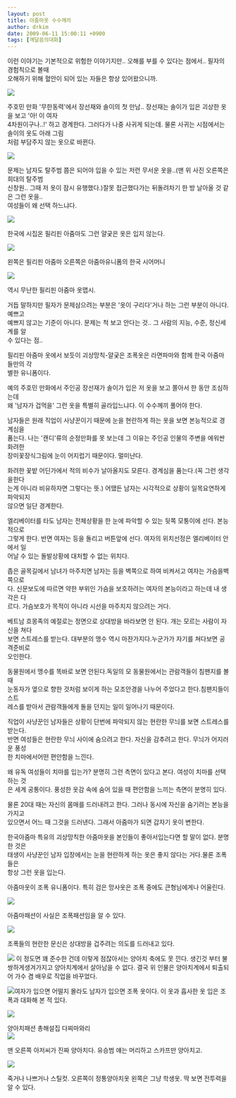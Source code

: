```yaml
---
layout: post
title: 아줌마옷 수수께끼
author: drkim
date: 2009-06-11 15:00:11 +0900
tags: [깨달음의대화]
---
```

이런 이야기는 기본적으로 위험한 이야기지만.. 오해를 부를 수 있다는 점에서.. 필자의 경험칙으로 볼때  
오해하기 위해 혈안이 되어 있는 자들은 항상 있어왔으니까.  
  
![](/files/attach/images/198/165/034/5rt.JPG)  
  
  
주호민 만화 '무한동력'에서 장선재와 솔이의 첫 만남.. 장선재는 솔이가 입은 괴상한 옷을 보고 '아! 이 여자   
4차원이구나..!' 하고 경계한다. 그러다가 나중 사귀게 되는데. 물론 사귀는 시점에서는 솔이의 옷도 아래 그림  
처럼 부담주지 않는 옷으로 바뀐다.  
  
![](/files/attach/images/198/165/034/67t.JPG)  
  
문제는 남자도 탈주범 쯤은 되어야 입을 수 있는 저런 무서운 옷을..(맨 위 사진 오른쪽은 희대의 탈주범   
신창원.. 그때 저 옷이 잠시 유행했다.)잘못 접근했다가는 뒤돌려차기 한 방 날아올 것 같은 그런 옷을..   
여성들이 왜 선택 하느냐다.   
  
  
![](/files/attach/images/198/165/034/cocochoi200906102221580.jpg)  
  
한국에 시집온 필리핀 아줌마도 그런 얄궂은 옷은 입지 않는다.  
  
![](/files/attach/images/198/165/034/FB4G7329-dmzlife.jpg)  
  
왼쪽은 필리핀 아줌마 오른쪽은 아줌마유니폼의 한국 시어머니  
  
![](/files/attach/images/198/165/034/IMG_0051_1-boam.jpg)  
  
역시 무난한 필리핀 아줌마 옷맵시.  
  
  
거듭 말하지만 필자가 문제삼으려는 부분은 '옷이 구리다'거나 하는 그런 부분이 아니다. 예쁘고  
예쁘지 않고는 기준이 아니다. 문제는 척 보고 안다는 것.. 그 사람의 지능, 수준, 정신세계를 알   
수 있다는 점..  
  
필리핀 아줌마 옷에서 보듯이 괴상망칙-얄궂은 조폭옷은 라면파마와 함께 한국 아줌마들만의 각  
별한 유니폼이다.  
  
예의 주호민 만화에서 주인공 장선재가 솔이가 입은 저 옷을 보고 쫄아서 한 동안 조심하는데  
왜 '남자가 겁먹을' 그런 옷을 특별히 골라입느냐다. 이 수수께끼 풀어야 한다.  
  
남자들은 원래 직업이 사냥꾼이기 때문에 눈을 현란하게 하는 옷을 보면 본능적으로 경계심을   
품는다. 나는 '캔디'류의 순정만화를 못 보는데 그 이유는 주인공 인물의 주변을 에워싼 화려한   
장미꽃장식그림에 눈이 어지럽기 때문이다. 멀미난다.   
  
화려한 꽃밭 어딘가에서 적의 비수가 날아올지도 모른다. 경계심을 품는다.(꼭 그런 생각을한다  
는게 아니라 비유하자면 그렇다는 뜻.) 어땠든 남자는 시각적으로 상황이 일목요연하게 파악되지  
않으면 일단 경계한다.  
  
엘리베이터를 타도 남자는 전체상황을 한 눈에 파악할 수 있는 뒷쪽 모퉁이에 선다. 본능적으로  
그렇게 한다. 반면 여자는 등을 돌리고 버튼앞에 선다. 여자의 위치선정은 엘리베이터 안에서 일  
어날 수 있는 돌발상황에 대처할 수 없는 위치다.  
  
좁은 골목길에서 남녀가 마주치면 남자는 등을 벽쪽으로 하여 비켜서고 여자는 가슴을벽쪽으로  
다. 신문보도에 따르면 약한 부위인 가슴을 보호하려는 여자의 본능이라고 하는데 내 생각은 다  
르다. 가슴보호가 목적이 아니라 시선을 마주치지 않으려는 거다.  
  
베트남 흐몽족의 예절로는 정면으로 상대방을 바라보면 안 된다. 개는 모르는 사람이 자신을 쳐다  
보면 스트레스를 받는다. 대부분의 맹수 역시 마찬가지다.누군가가 자기를 쳐다보면 공격준비로   
오인한다.   
  
동물원에서 맹수를 똑바로 보면 안된다.독일의 모 동물원에서는 관람객들이 침팬지를 볼 때  
눈동자가 옆으로 향한 것처럼 보이게 하는 모조안경을 나누어 주었다고 한다.침팬지들이 스트  
레스를 받아서 관람객들에게 돌을 던지는 일이 일어나기 때문이다. 

직업이 사냥꾼인 남자들은 상황이 단번에 파악되지 않는 현란한 무늬를 보면 스트레스를 받는다.   
반면 여성들은 현란한 무늬 사이에 숨으려고 한다. 자신을 감추려고 한다. 무늬가 어지러운 풍성  
한 치마에서어떤 편안함을 느낀다.   
  
왜 유독 여성들이 치마를 입는가? 분명히 그런 측면이 있다고 본다. 여성이 치마를 선택하는 것  
은 세계 공통이다. 풍성한 옷감 속에 숨어 있을 때 편안함을 느끼는 측면이 분명히 있다.  
  
물론 20대 때는 자신의 몸매를 드러내려고 한다. 그러나 동시에 자신을 숨기려는 본능을 가지고   
있으면서 어느 때 그것을 드러낸다. 그래서 아줌마가 되면 갑자기 옷이 변한다.  
  
한국아줌마 특유의 괴상망칙한 아줌마옷을 본인들이 좋아서입는다면 할 말이 없다. 분명한 것은  
태생이 사냥꾼인 남자 입장에서는 눈을 현란하게 하는 옷은 좋지 않다는 거다.물론 조폭들은  
항상 그런 옷을 입는다.   
  
아줌마옷이 조폭 유니폼이다. 특히 검은 망사옷은 조폭 중에도 큰형님에게나 어울린다.  
  
  
![](/files/attach/images/198/165/034/hyt.JPG)  
  
아줌마패션이 사실은 조폭패션임을 알 수 있다.   
  
![](/files/attach/images/198/165/034/1167273188_655641_spe1-1.jpg)  
  
조폭들의 현란한 문신은 상대방을 겁주려는 의도를 드러내고 있다.  
  
![](/files/attach/images/198/165/034/C9756-19.jpg)
  이 정도면 꽤 준수한 건데 이렇게 점잖아서는 양아치 축에도 못 낀다. 생긴것 부터 불쌍하게생겨가지고 양아치계에서 살아남을 수 없다. 결국 위 인물은 양아치계에서 퇴출되어 가수 겸 배우로 직업을 바꾸었다.


  ![](/files/attach/images/198/165/034/ak-dvd0428.jpg)여자가 입으면 어떨지 몰라도 남자가 입으면 조폭 옷이다. 이 옷과 흡사한 옷 입은 조폭과 대화해 본 적 있다.


  ![](/files/attach/images/198/165/034/tgf.JPG)

  
  
양아치패션 총해설집 다찌마와리  
![](/files/attach/images/198/165/034/8uy.JPG)  
  
맨 오른쪽 아저씨가 진짜 양아치다. 유승범 얘는 머리하고 스카프만 양아치고.  
  
![](/files/attach/images/198/165/034/002085m5.jpg)  
  
죽거나 나쁘거나 스틸컷. 오른쪽이 정통양아치옷 왼쪽은 그냥 학생옷. 딱 보면 전투력을 알 수 있다.
